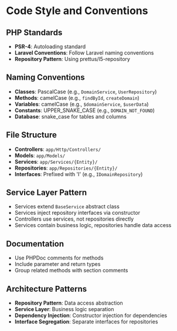 # Code Style and Conventions

## PHP Standards
- **PSR-4**: Autoloading standard
- **Laravel Conventions**: Follow Laravel naming conventions
- **Repository Pattern**: Using prettus/l5-repository

## Naming Conventions
- **Classes**: PascalCase (e.g., `DomainService`, `UserRepository`)
- **Methods**: camelCase (e.g., `findById`, `createDomain`)
- **Variables**: camelCase (e.g., `$domainService`, `$userData`)
- **Constants**: UPPER_SNAKE_CASE (e.g., `DOMAIN_NOT_FOUND`)
- **Database**: snake_case for tables and columns

## File Structure
- **Controllers**: `app/Http/Controllers/`
- **Models**: `app/Models/`
- **Services**: `app/Services/{Entity}/`
- **Repositories**: `app/Repositories/{Entity}/`
- **Interfaces**: Prefixed with 'I' (e.g., `IDomainRepository`)

## Service Layer Pattern
- Services extend `BaseService` abstract class
- Services inject repository interfaces via constructor
- Controllers use services, not repositories directly
- Services contain business logic, repositories handle data access

## Documentation
- Use PHPDoc comments for methods
- Include parameter and return types
- Group related methods with section comments

## Architecture Patterns
- **Repository Pattern**: Data access abstraction
- **Service Layer**: Business logic separation
- **Dependency Injection**: Constructor injection for dependencies
- **Interface Segregation**: Separate interfaces for repositories